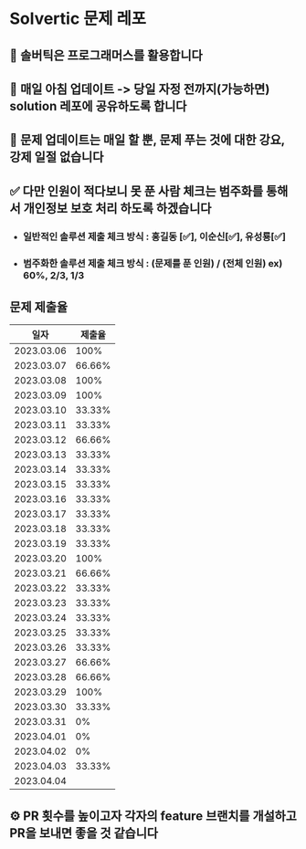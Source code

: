 # Solvertic 문제 레포

## 🧐 솔버틱은 프로그래머스를 활용합니다

## 🫡 매일 아침 업데이트 -> 당일 자정 전까지(가능하면) solution 레포에 공유하도록 합니다

## 👻 문제 업데이트는 매일 할 뿐, 문제 푸는 것에 대한 강요, 강제 일절 없습니다

## ✅ 다만 인원이 적다보니 못 푼 사람 체크는 범주화를 통해서 개인정보 보호 처리 하도록 하겠습니다

- ### 일반적인 솔루션 제출 체크 방식 : 홍길동 [✅], 이순신[✅], 유성룡[✅]

- ### 범주화한 솔루션 제출 체크 방식 : (문제를 푼 인원) / (전체 인원) ex) 60%, 2/3, 1/3

## 문제 제출율

|일자|제출율|
|---|---|
|2023.03.06|100%|
|2023.03.07|66.66%|
|2023.03.08|100%|
|2023.03.09|100%|
|2023.03.10|33.33%|
|2023.03.11|33.33%|
|2023.03.12|66.66%|
|2023.03.13|33.33%|
|2023.03.14|33.33%|
|2023.03.15|33.33%|
|2023.03.16|33.33%|
|2023.03.17|33.33%|
|2023.03.18|33.33%|
|2023.03.19|33.33%|
|2023.03.20|100%|
|2023.03.21|66.66%|
|2023.03.22|33.33%|
|2023.03.23|33.33%|
|2023.03.24|33.33%|
|2023.03.25|33.33%|
|2023.03.26|33.33%|
|2023.03.27|66.66%|
|2023.03.28|66.66%|
|2023.03.29|100%|
|2023.03.30|33.33%|
|2023.03.31|0%|
|2023.04.01|0%|
|2023.04.02|0%|
|2023.04.03|33.33%|
|2023.04.04||

## ⚙️ PR 횟수를 높이고자 각자의 feature 브랜치를 개설하고 PR을 보내면 좋을 것 같습니다
